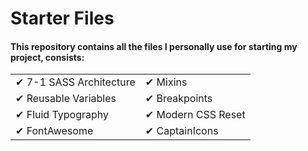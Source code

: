 # Starter Files

#### This repository contains all the files I personally use for starting my project, consists:

<table border="0">
 <tr>
    <td>✔ 7-1 SASS Architecture</td>
    <td>✔ Mixins</td>
 </tr>
 <tr>
    <td>✔ Reusable Variables</td>
    <td>✔ Breakpoints</td>
 </tr>
 <tr>
    <td>✔ Fluid Typography</td>
    <td>✔ Modern CSS Reset</td>
 </tr>
 <tr>
    <td>✔ FontAwesome</td>
    <td>✔ CaptainIcons</td>
 </tr>
</table>


